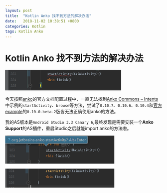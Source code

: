 ```yaml
---
layout: post
title:  "Kotlin Anko 找不到方法的解决办法"
date:   2018-11-02 10:38:51 +0800
categories: Kotlin
tags: Kotlin Anko
---
```


# Kotlin Anko 找不到方法的解决办法

![开局一张图][before]

今天按照[anko](https://github.com/Kotlin/anko)的官方文档配置过程中，一直无法找到[Anko Commons – Intents](https://github.com/Kotlin/anko/wiki/Anko-Commons-%E2%80%93-Intents)中示例的`startActivity`、`browse`等方法，尝试了`0.10.7`、`0.10.6`、`0.10.4`和[官方example](https://github.com/kotlin/anko-example)的`0.10.0-beta-2`版皆无法正确使用anko的方法。

我的AS版本是`Android Studio 3.3 Canary 6`,最终发现是需要安装一个**Anko Support**的AS插件，重启Studio之后就能import anko的方法啦。

![插件安装之后][after]

[before]:imgs/2018-11-02-anko-before.png
[after]:imgs/2018-11-02-anko-after.png